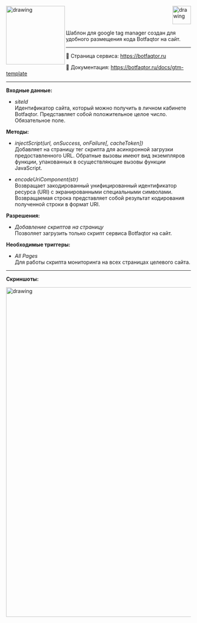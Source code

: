 <img src="https://botfaqtor.ru/docs/landing/img/logo.svg" alt="drawing" width="160" align="left"> <img src="https://botfaqtor.ru/docs/landing/img/gtm.png" alt="drawing" width="50" align="right"><br></br>
<br>

Шаблон для google tag manager создан для удобного размещения кода Botfaqtor на сайт.

-------------------------
:link: Страница сервиса: https://botfaqtor.ru

:speech_balloon: Документация: https://botfaqtor.ru/docs/gtm-template

-------------------------
**Входные данные:**
- _siteId_<br>Идентификатор сайта, который можно получить в личном кабинете Botfaqtor. Представляет собой положительное целое число. Обязательное поле.

**Методы:**
- _injectScript(url, onSuccess, onFailure[, cacheToken])_<br>Добавляет на страницу тег скрипта для асинхронной загрузки предоставленного URL. Обратные вызовы имеют вид экземпляров функции, упакованных в осуществляющие вызовы функции JavaScript.

- _encodeUriComponent(str)_<br>Возвращает закодированный унифицированный идентификатор ресурса (URI) с экранированными специальными символами. Возвращаемая строка представляет собой результат кодирования полученной строки в формат URI.

**Разрешения:**
- _Добавление скриптов на страницу_<br>Позволяет загрузить только скрипт сервиса Botfaqtor на сайт.

**Необходимые триггеры:**
- _All Pages_<br>Для работы скрипта мониторинга на всех страницах целевого сайта.

-------------------------

**Скриншоты:**

<img src="https://botfaqtor.ru/docs/gtm-template/screen-gtm.png" alt="drawing" width="900"/>
